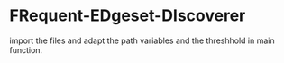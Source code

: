 # FRequent-EDgeset-DIscoverer

import the files and adapt the path variables and the threshhold in main function. 
